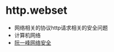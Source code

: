# http.webset
- 网络相关的协议http请求相关的安全问题
- 计算机网络
- [阮一峰网络安全](http://www.ruanyifeng.com/blog/2016/09/csp.html)
